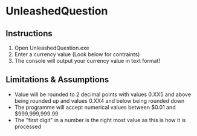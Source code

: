 # UnleashedQuestion

## Instructions
1. Open UnleashedQuestion.exe
2. Enter a currency value (Look below for contraints)
3. The console will output your currency value in text format!

## Limitations & Assumptions
- Value will be rounded to 2 decimal points with values 0.XX5 and above being rounded up and values 0.XX4 and below being rounded down
- The programme will accept numerical values between $0.01 and $999,999,999.99
- The "first digit" in a number is the right most value as this is how it is processed
